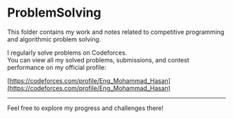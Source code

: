 # ProblemSolving

This folder contains my work and notes related to competitive programming and algorithmic problem solving.

I regularly solve problems on Codeforces.  
You can view all my solved problems, submissions, and contest performance on my official profile:

[https://codeforces.com/profile/Eng_Mohammad_Hasan](https://codeforces.com/profile/Eng_Mohammad_Hasan)

---

Feel free to explore my progress and challenges there!
